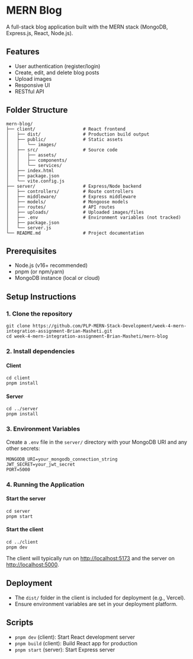 # MERN Blog

A full-stack blog application built with the MERN stack (MongoDB, Express.js, React, Node.js).

## Features
- User authentication (register/login)
- Create, edit, and delete blog posts
- Upload images
- Responsive UI
- RESTful API

## Folder Structure
```
mern-blog/
├── client/                  # React frontend
│   ├── dist/                # Production build output
│   ├── public/              # Static assets
│   │   └── images/
│   ├── src/                 # Source code
│   │   ├── assets/
│   │   ├── components/
│   │   └── services/
│   ├── index.html
│   ├── package.json
│   └── vite.config.js
├── server/                  # Express/Node backend
│   ├── controllers/         # Route controllers
│   ├── middleware/          # Express middleware
│   ├── models/              # Mongoose models
│   ├── routes/              # API routes
│   ├── uploads/             # Uploaded images/files
│   ├── .env                 # Environment variables (not tracked)
│   ├── package.json
│   └── server.js
└── README.md                # Project documentation
```

## Prerequisites
- Node.js (v16+ recommended)
- pnpm (or npm/yarn)
- MongoDB instance (local or cloud)

## Setup Instructions

### 1. Clone the repository
```
git clone https://github.com/PLP-MERN-Stack-Development/week-4-mern-integration-assignment-Brian-Masheti.git
cd week-4-mern-integration-assignment-Brian-Masheti/mern-blog
```

### 2. Install dependencies
#### Client
```
cd client
pnpm install
```
#### Server
```
cd ../server
pnpm install
```

### 3. Environment Variables
Create a `.env` file in the `server/` directory with your MongoDB URI and any other secrets:
```
MONGODB_URI=your_mongodb_connection_string
JWT_SECRET=your_jwt_secret
PORT=5000
```

### 4. Running the Application
#### Start the server
```
cd server
pnpm start
```
#### Start the client
```
cd ../client
pnpm dev
```

The client will typically run on [http://localhost:5173](http://localhost:5173) and the server on [http://localhost:5000](http://localhost:5000).

## Deployment
- The `dist/` folder in the client is included for deployment (e.g., Vercel).
- Ensure environment variables are set in your deployment platform.

## Scripts
- `pnpm dev` (client): Start React development server
- `pnpm build` (client): Build React app for production
- `pnpm start` (server): Start Express server

